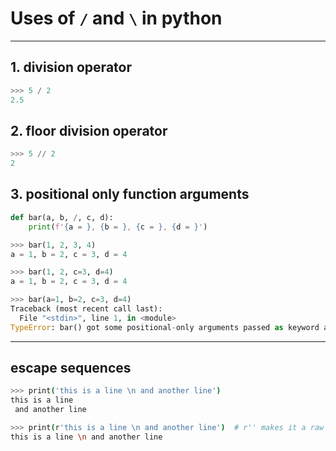 # Uses of `/` and `\` in python

---

## 1. division operator

```python
>>> 5 / 2
2.5
```

## 2. floor division operator

```python
>>> 5 // 2
2
```

## 3. positional only function arguments

```python
def bar(a, b, /, c, d):
    print(f'{a = }, {b = }, {c = }, {d = }')
```

```python
>>> bar(1, 2, 3, 4)
a = 1, b = 2, c = 3, d = 4
```

```python
>>> bar(1, 2, c=3, d=4)
a = 1, b = 2, c = 3, d = 4
```

```python
>>> bar(a=1, b=2, c=3, d=4)
Traceback (most recent call last):
  File "<stdin>", line 1, in <module>
TypeError: bar() got some positional-only arguments passed as keyword arguments: 'a, b'
```

---

## escape sequences

```bash
>>> print('this is a line \n and another line')
this is a line
 and another line
```

```bash
>>> print(r'this is a line \n and another line')  # r'' makes it a raw string
this is a line \n and another line
```
